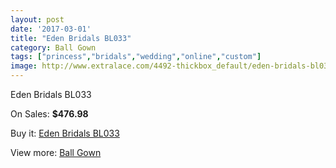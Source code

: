 ```yaml
---
layout: post
date: '2017-03-01'
title: "Eden Bridals BL033"
category: Ball Gown
tags: ["princess","bridals","wedding","online","custom"]
image: http://www.extralace.com/4492-thickbox_default/eden-bridals-bl033.jpg
---
```

Eden Bridals BL033

On Sales: **$476.98**
<a href="https://www.extralace.com/ball-gown/2124-eden-bridals-bl033.html"><amp-img layout="responsive" width="600" height="600" src="//www.extralace.com/4492-thickbox_default/eden-bridals-bl033.jpg" alt="Eden Bridals BL033 0" /></a>
<a href="https://www.extralace.com/ball-gown/2124-eden-bridals-bl033.html"><amp-img layout="responsive" width="600" height="600" src="//www.extralace.com/4493-thickbox_default/eden-bridals-bl033.jpg" alt="Eden Bridals BL033 1" /></a>

Buy it: [Eden Bridals BL033](https://www.extralace.com/ball-gown/2124-eden-bridals-bl033.html "Eden Bridals BL033")

View more: [Ball Gown](https://www.extralace.com/3-ball-gown "Ball Gown")